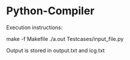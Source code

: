 # Python-Compiler

Execution instructions:

make -f Makefile
./a.out Testcases/input_file.py


Output is stored in output.txt and icg.txt
